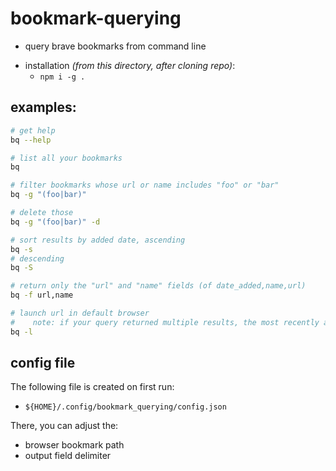 # bookmark-querying

- query brave bookmarks from command line

* installation _(from this directory, after cloning repo)_:
  - `npm i -g .`

## examples:

```sh
# get help
bq --help

# list all your bookmarks
bq

# filter bookmarks whose url or name includes "foo" or "bar"
bq -g "(foo|bar)"

# delete those
bq -g "(foo|bar)" -d

# sort results by added date, ascending
bq -s
# descending
bq -S

# return only the "url" and "name" fields (of date_added,name,url)
bq -f url,name

# launch url in default browser
#    note: if your query returned multiple results, the most recently added will be used
bq -l
```

## config file

The following file is created on first run:

- `${HOME}/.config/bookmark_querying/config.json`

There, you can adjust the:

- browser bookmark path
- output field delimiter

